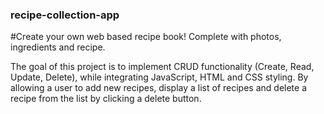### recipe-collection-app
#Create your own web based recipe book! Complete with photos, ingredients and recipe.

The goal of this project is to implement CRUD functionality (Create, Read, Update, Delete), while integrating JavaScript, HTML and CSS styling.
By allowing a user to add new recipes, display a list of recipes and delete a recipe from the list by clicking a delete button. 

